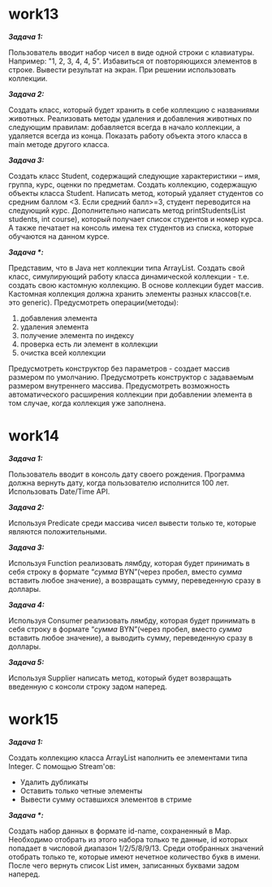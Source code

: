 # work13


**_Задача 1:_**

Пользователь вводит набор чисел в виде одной строки с клавиатуры. Например: "1, 2, 3,
4, 4, 5". Избавиться от повторяющихся элементов в строке. Вывести результат на экран.
При решении использовать коллекции.

**_Задача 2:_**

Создать класс, который будет хранить в себе коллекцию с названиями животных.
Реализовать методы удаления и добавления животных по следующим правилам:
добавляется всегда в начало коллекции, а удаляется всегда из конца. Показать работу
объекта этого класса в main методе другого класса.

**_Задача 3:_**

Создать класс Student, содержащий следующие характеристики – имя, группа, курс,
оценки по предметам. Создать коллекцию, содержащую объекты класса Student.
Написать метод, который удаляет студентов со средним баллом <3. Если средний
балл>=3, студент переводится на следующий курс. Дополнительно написать метод
printStudents(List<Student> students, int course), который получает список студентов и
номер курса. А также печатает на консоль имена тех студентов из списка, которые
обучаются на данном курсе.




**_Задача *:_**

Представим, что в Java нет коллекции типа ArrayList. Создать свой класс, симулирующий
работу класса динамической коллекции - т.е. создать свою кастомную коллекцию. В
основе коллекции будет массив. Кастомная коллекция должна хранить элементы разных
классов(т.е. это generic).
Предусмотреть операции(методы):
1. добавления элемента
2. удаления элемента
3. получение элемента по индексу
4. проверка есть ли элемент в коллекции
5. очистка всей коллекции
   
Предусмотреть конструктор без параметров - создает массив размером
   по умолчанию. Предусмотреть конструктор с задаваемым размером внутреннего
   массива. Предусмотреть возможность автоматического расширения коллекции при
   добавлении элемента в том случае, когда коллекция уже заполнена.
# work14

**_Задача 1:_**

Пользователь вводит в консоль дату своего рождения. Программа должна вернуть дату,
когда пользователю исполнится 100 лет. Использовать Date/Time API.

**_Задача 2:_**

Используя Predicate среди массива чисел вывести только те, которые являются
положительными.

**_Задача 3:_**

Используя Function реализовать лямбду, которая будет принимать в себя строку в
формате “*сумма* BYN”(через пробел, вместо *сумма* вставить любое значение), а
возвращать сумму, переведенную сразу в доллары.


**_Задача 4:_**

Используя Consumer реализовать лямбду, которая будет принимать в себя строку в
формате “*сумма* BYN”(через пробел, вместо *сумма* вставить любое значение), а
выводить сумму, переведенную сразу в доллары.

**_Задача 5:_**

Используя Supplier написать метод, который будет возвращать введенную с консоли
строку задом наперед.

# work15
**_Задача 1:_**

Создать коллекцию класса ArrayList наполнить ее элементами типа Integer. С помощью
Stream'ов:
- Удалить дубликаты
- Оставить только четные элементы
- Вывести сумму оставшихся элементов в стриме

**_Задача *:_**
  
  Создать набор данных в формате id-name, сохраненный в Map. Необходимо отобрать из
  этого набора только те данные, id которых попадает в числовой диапазон 1/2/5/8/9/13.
  Среди отобранных значений отобрать только те, которые имеют нечетное количество
  букв в имени. После чего вернуть список List имен, записанных буквами задом наперед.

